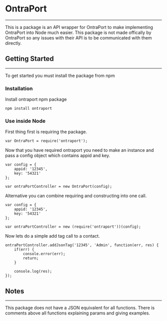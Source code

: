 # OntraPort
---
This is a package is an API wrapper for OntraPort to make implementing OntraPort into Node much easier. This package is not made offically by OntraPort so any issues with their API is to be communicated with them directly.

## Getting Started
---
To get started you must install the package from npm

### Installation
Install ontraport npm package
```
npm install ontraport
```

### Use inside Node
First thing first is requiring the package.
```
var OntraPort = require('ontraport');
```

Now that you have required ontraport you need to make an instance and pass a config object which contains appid and key.
```
var config = {
    appid: '12345',
    key: '54321'
};

var ontraPortController = new OntraPort(config);
```

Alternative you can combine requiring and constructing into one call.
```
var config = {
    appid: '12345',
    key: '54321'
};

var ontraPortController = new (require('ontraport'))(config);
```

Now lets do a simple add tag call to a contact.
```
ontraPortController.addJsonTag('12345', 'Admin', function(err, res) {
    if(err) {
        console.error(err);
        return;
    }
    
    console.log(res);
});
```

## Notes
---
This package does not have a JSON equivalent for all functions. There is comments above all functions explaining params and giving examples.